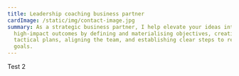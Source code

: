 ```yaml
---
title: Leadership coaching business partner
cardImage: /static/img/contact-image.jpg
summary: As a strategic business partner, I help elevate your ideas into
  high-impact outcomes by defining and materialising objectives, creating
  tactical plans, aligning the team, and establishing clear steps to reach your
  goals.
---
```

Test 2